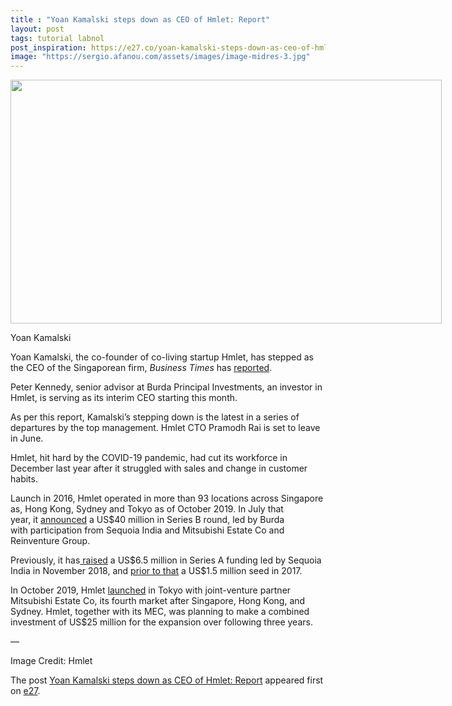 ```yaml
---
title : "Yoan Kamalski steps down as CEO of Hmlet: Report"
layout: post
tags: tutorial labnol
post_inspiration: https://e27.co/yoan-kamalski-steps-down-as-ceo-of-hmlet-report-20210326/
image: "https://sergio.afanou.com/assets/images/image-midres-3.jpg"
---
```


<div id="attachment_411161" style="width: 700px" class="wp-caption aligncenter"><img aria-describedby="caption-attachment-411161" loading="lazy" class="size-full wp-image-411161" src="https://e27.co/wp-content/uploads/2021/03/Yoan-Kamalski.png" alt="" width="690" height="390" /><p id="caption-attachment-411161" class="wp-caption-text">Yoan Kamalski</p></div>
<p>Yoan Kamalski, the co-founder of co-living startup Hmlet, has stepped as the CEO of the Singaporean firm, <em>Business Times</em> has <a rel="follow" href="https://www.businesstimes.com.sg/garage/co-living-startup-hmlet-hit-by-senior-management-exodus">reported</a>.</p>
<p>Peter Kennedy, senior advisor at Burda Principal Investments, an investor in Hmlet, is serving as its interim CEO starting this month.</p>
<p>As per this report, Kamalski&#8217;s stepping down is the latest in a series of departures by the top management. Hmlet CTO Pramodh Rai is set to leave in June.</p>
<p>Hmlet, hit hard by the COVID-19 pandemic, had cut its workforce in December last year after it struggled with sales and change in customer habits.</p>
<div class="post-content">
<div class="article-body-container">
<p>Launch in 2016, Hmlet operated in more than 93 locations across Singapore as, Hong Kong, Sydney and Tokyo as of October 2019. In July that year, it <a rel="follow" href="https://e27.co/co-living-startup-hmlet-raises-us40m-in-series-b-funding-for-apac-growth-20190723/">announced</a> a US$40 million in Series B round, led by Burda with participation from Sequoia India and Mitsubishi Estate Co and Reinventure Group.</p>
<p>Previously, it has<a rel="follow" href="https://e27.co/singapore-co-living-rental-startup-hmlet-raises-us6-5m-sequoia-india-20181112/" rel="follow"> raised</a> a US$6.5 million in Series A funding led by Sequoia India in November 2018, and <a rel="follow" href="https://e27.co/singapore-startup-hmlet-raises-us1-5m-match-expats-rental-homes-20171113/" rel="follow">prior to that</a> a US$1.5 million seed in 2017.</p>
<p>In October 2019, Hmlet <a rel="follow" href="https://e27.co/singapores-co-living-startup-hmlet-enters-japan-to-sign-1000-plus-rooms-in-next-6-months-20191008/">launched</a> in Tokyo with joint-venture partner Mitsubishi Estate Co, its fourth market after Singapore, Hong Kong, and Sydney. Hmlet, together with its MEC, was planning to make a combined investment of US$25 million for the expansion over following three years.</p>
<p>&#8212;</p>
<p>Image Credit: Hmlet</p>
</div>
</div>
<p>The post <a rel="nofollow" href="https://e27.co/yoan-kamalski-steps-down-as-ceo-of-hmlet-report-20210326/">Yoan Kamalski steps down as CEO of Hmlet: Report</a> appeared first on <a rel="nofollow" href="https://e27.co">e27</a>.</p>
